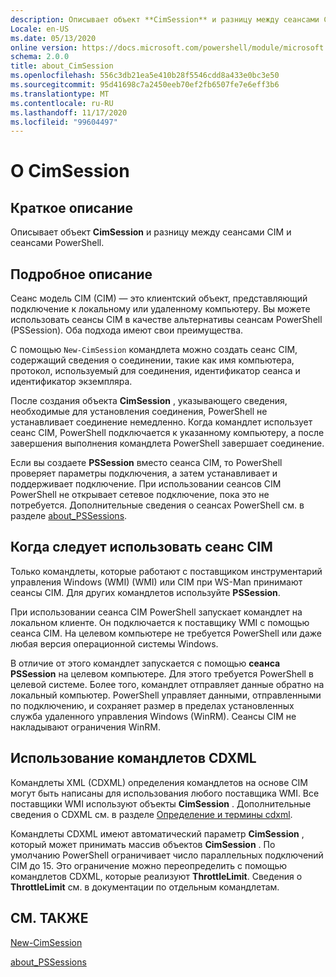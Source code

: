 ```yaml
---
description: Описывает объект **CimSession** и разницу между сеансами CIM и сеансами PowerShell.
Locale: en-US
ms.date: 05/13/2020
online version: https://docs.microsoft.com/powershell/module/microsoft.powershell.core/about/about_cimsession?view=powershell-7.2&WT.mc_id=ps-gethelp
schema: 2.0.0
title: about_CimSession
ms.openlocfilehash: 556c3db21ea5e410b28f5546cdd8a433e0bc3e50
ms.sourcegitcommit: 95d41698c7a2450eeb70ef2fb6507fe7e6eff3b6
ms.translationtype: MT
ms.contentlocale: ru-RU
ms.lasthandoff: 11/17/2020
ms.locfileid: "99604497"
---
```

# <a name="about-cimsession"></a>О CimSession

## <a name="short-description"></a>Краткое описание
Описывает объект **CimSession** и разницу между сеансами CIM и сеансами PowerShell.

## <a name="long-description"></a>Подробное описание

Сеанс модель CIM (CIM) — это клиентский объект, представляющий подключение к локальному или удаленному компьютеру. Вы можете использовать сеансы CIM в качестве альтернативы сеансам PowerShell (PSSession). Оба подхода имеют свои преимущества.

С помощью `New-CimSession` командлета можно создать сеанс CIM, содержащий сведения о соединении, такие как имя компьютера, протокол, используемый для соединения, идентификатор сеанса и идентификатор экземпляра.

После создания объекта **CimSession** , указывающего сведения, необходимые для установления соединения, PowerShell не устанавливает соединение немедленно. Когда командлет использует сеанс CIM, PowerShell подключается к указанному компьютеру, а после завершения выполнения командлета PowerShell завершает соединение.

Если вы создаете **PSSession** вместо сеанса CIM, то PowerShell проверяет параметры подключения, а затем устанавливает и поддерживает подключение. При использовании сеансов CIM PowerShell не открывает сетевое подключение, пока это не потребуется. Дополнительные сведения о сеансах PowerShell см. в разделе [about_PSSessions](about_PSSessions.md).

## <a name="when-to-use-a-cim-session"></a>Когда следует использовать сеанс CIM

Только командлеты, которые работают с поставщиком инструментарий управления Windows (WMI) (WMI) или CIM при WS-Man принимают сеансы CIM. Для других командлетов используйте **PSSession**.

При использовании сеанса CIM PowerShell запускает командлет на локальном клиенте. Он подключается к поставщику WMI с помощью сеанса CIM. На целевом компьютере не требуется PowerShell или даже любая версия операционной системы Windows.

В отличие от этого командлет запускается с помощью **сеанса PSSession** на целевом компьютере.
Для этого требуется PowerShell в целевой системе. Более того, командлет отправляет данные обратно на локальный компьютер. PowerShell управляет данными, отправленными по подключению, и сохраняет размер в пределах установленных служба удаленного управления Windows (WinRM). Сеансы CIM не накладывают ограничения WinRM.

## <a name="using-cdxml-cmdlets"></a>Использование командлетов CDXML

Командлеты XML (CDXML) определения командлетов на основе CIM могут быть написаны для использования любого поставщика WMI. Все поставщики WMI используют объекты **CimSession** . Дополнительные сведения о CDXML см. в разделе [Определение и термины cdxml](/previous-versions/windows/desktop/wmi_v2/cdxml-overview).

Командлеты CDXML имеют автоматический параметр **CimSession** , который может принимать массив объектов **CimSession** . По умолчанию PowerShell ограничивает число параллельных подключений CIM до 15. Это ограничение можно переопределить с помощью командлетов CDXML, которые реализуют **ThrottleLimit**. Сведения о **ThrottleLimit** см. в документации по отдельным командлетам.

## <a name="see-also"></a>СМ. ТАКЖЕ

[New-CimSession](xref:CimCmdlets.New-CimSession)

[about_PSSessions](about_PSSessions.md)

